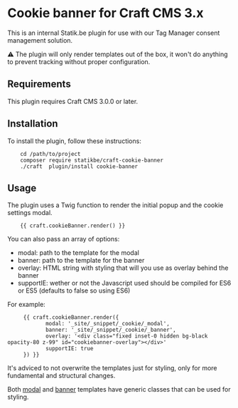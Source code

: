 # Cookie banner for Craft CMS 3.x

This is an internal Statik.be plugin for use with our Tag Manager consent management solution.

⚠️ The plugin  will only render templates out of the box, it won't do anything to prevent tracking without proper configuration.

## Requirements

This plugin requires Craft CMS 3.0.0 or later.

## Installation

To install the plugin, follow these instructions:

        cd /path/to/project
        composer require statikbe/craft-cookie-banner
        ./craft  plugin/install cookie-banner

## Usage

The plugin uses a Twig function to render the initial popup and the cookie settings modal.
    
        {{ craft.cookieBanner.render() }}

You can also pass an array of options:
- modal: path to the template for the modal
- banner: path to the template for the banner
- overlay: HTML string with styling that will you use as overlay behind the banner
- supportIE: wether or not the Javascript used should be compiled for ES6 or ES5 (defaults to false so using ES6)

For example:

         {{ craft.cookieBanner.render({
                modal: '_site/_snippet/_cookie/_modal',
                banner: '_site/_snippet/_cookie/_banner',
                overlay: '<div class="fixed inset-0 hidden bg-black opacity-80 z-99" id="cookiebanner-overlay"></div>'
                supportIE: true
         }) }}

It's adviced to not overwrite the templates just for styling, only for more fundamental and structural changes.

Both [modal](https://github.com/statikbe/craft-cookie-banner/blob/master/src/templates/_modal.twig) and [banner](https://github.com/statikbe/craft-cookie-banner/blob/master/src/templates/_banner.twig) templates have generic classes that can be used for styling.